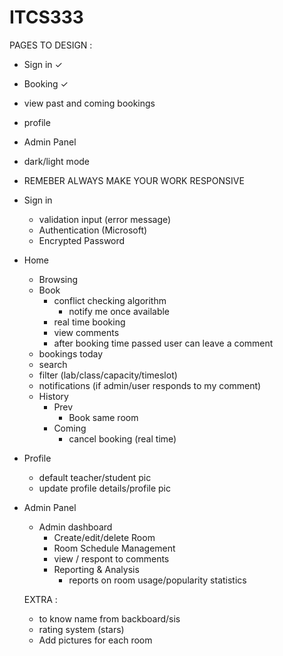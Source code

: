 # ITCS333

PAGES TO DESIGN : 
  - Sign in ✓
  - Booking ✓
  - view past and coming bookings
  - profile
  - Admin Panel

- dark/light mode
- REMEBER ALWAYS MAKE YOUR WORK RESPONSIVE
    
- Sign in
  - validation input (error message)
  - Authentication (Microsoft)
  - Encrypted Password

- Home
  - Browsing
  - Book 
    - conflict checking algorithm
      - notify me once available
    - real time booking
    - view comments
    - after booking time passed user can leave a comment
  - bookings today
  - search
  - filter (lab/class/capacity/timeslot)
  - notifications (if admin/user responds to my comment)
  - History
    - Prev
      - Book same room
    - Coming 
      - cancel booking (real time)

- Profile 
  - default teacher/student pic
  - update profile details/profile pic

- Admin Panel
  - Admin dashboard 
    - Create/edit/delete Room 
    - Room Schedule Management
    - view / respont to comments
    - Reporting & Analysis
      - reports on room usage/popularity statistics

  EXTRA :
    - to know name from backboard/sis
    - rating system (stars) 
    - Add pictures for each room